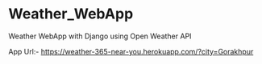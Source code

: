 # Weather_WebApp
Weather WebApp with Django using Open Weather API

App Url:- https://weather-365-near-you.herokuapp.com/?city=Gorakhpur
